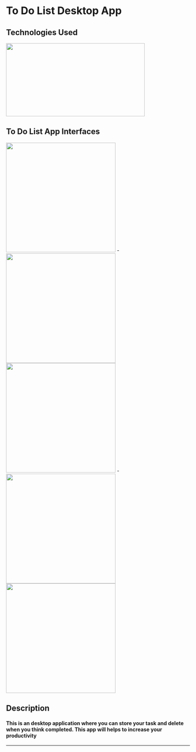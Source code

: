 # To Do List Desktop App


## Technologies Used
<img src="https://github.com/sachinseengh/ToDo-List/assets/108042077/a47061b1-3856-473a-ad62-7cc02410a416" width="380" height="200">


## To Do List App Interfaces

<img src="https://github.com/sachinseengh/ToDo-List/assets/108042077/469c9632-0ebb-4448-8316-5c15a9f98c38" width="300" height="300">
<span>-</span>
<img src="https://github.com/sachinseengh/ToDo-List/assets/108042077/c4ab38d5-b208-4cf6-83d0-9b14bab71f5c" width="300" height="300">

<img src="https://github.com/sachinseengh/ToDo-List/assets/108042077/8fc601c3-1c07-4fef-ae5c-e0754c1ffe45" width="300" height="300">
<span>-</span>
<img src="https://github.com/sachinseengh/ToDo-List/assets/108042077/47ad032c-f8ca-445b-9a9b-ad32bf330ec5" width="300" height="300">

<img src="https://github.com/sachinseengh/ToDo-List/assets/108042077/cf28903e-cd32-4d69-b481-5dcbb7c5d7be" width="300" height="300">

## Description
#### This is an desktop application where you can store your task and delete when you think completed. This app will helps to increase your productivity
---
